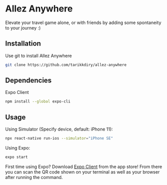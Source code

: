 # Allez Anywhere 

Elevate your travel game alone, or with friends by adding some spontaneity to your journey :)

## Installation

Use git to install Allez Anywhere

```bash
git clone https://github.com/tarikkdiry/allez-anywhere
```

## Dependencies

Expo Client
```bash
npm install --global expo-cli
```

## Usage

Using Simulator (Specify device, default: iPhone 11):
```bash
npx react-native run-ios --simulator="iPhone SE"
```
Using Expo:
```bash
expo start
```
First time using Expo? Download [Expo Client](https://apps.apple.com/us/app/expo-client/id982107779) from the app store!
From there you can scan the QR code shown on your terminal as well as your browser after running the command.
